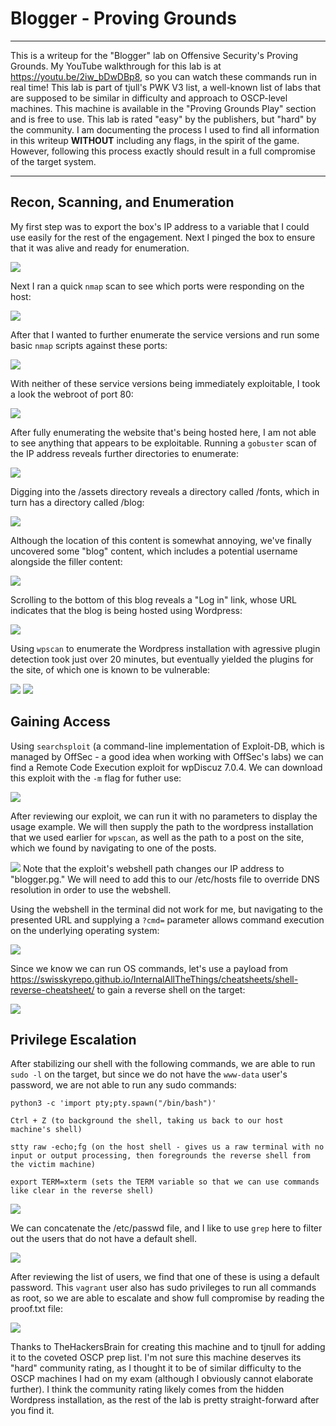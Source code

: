 # Blogger - Proving Grounds 

---

This is a writeup for the "Blogger" lab on Offensive Security's Proving Grounds. My YouTube walkthrough for this lab is at https://youtu.be/2iw_bDwDBp8, so you can watch these commands run in real time! This lab is part of tjull's PWK V3 list, a well-known list of labs that are supposed to be similar in difficulty and approach to OSCP-level machines. This machine is available in the "Proving Grounds Play" section and is free to use. This lab is rated "easy" by the publishers, but "hard" by the community. I am documenting the process I used to find all information in this writeup **WITHOUT** including any flags, in the spirit of the game. However, following this process exactly should result in a full compromise of the target system.

---

## Recon, Scanning, and Enumeration

My first step was to export the box's IP address to a variable that I could use easily for the rest of the engagement. Next I pinged the box to ensure that it was alive and ready for enumeration.

![](./screenshots/checkalive.png)

Next I ran a quick `nmap` scan to see which ports were responding on the host: 

![](./screenshots/nmapquick.png)

After that I wanted to further enumerate the service versions and run some basic `nmap` scripts against these ports:

![](./screenshots/nmapdetails.png)

With neither of these service versions being immediately exploitable, I took a look the webroot of port 80:

![](./screenshots/webroot.png)

After fully enumerating the website that's being hosted here, I am not able to see anything that appears to be exploitable. Running a `gobuster` scan of the IP address reveals further directories to enumerate:

![](./screenshots/gobuster.png)

Digging into the /assets directory reveals a directory called /fonts, which in turn has a directory called /blog:

![](./screenshots/fonts.png)

Although the location of this content is somewhat annoying, we've finally uncovered some "blog" content, which includes a potential username alongside the filler content:

![](./screenshots/blog.png)

Scrolling to the bottom of this blog reveals a "Log in" link, whose URL indicates that the blog is being hosted using Wordpress:

![](./screenshots/wordpress.png)

Using `wpscan` to enumerate the Wordpress installation with agressive plugin detection took just over 20 minutes, but eventually yielded the plugins for the site, of which one is known to be vulnerable:

![](./screenshots/wpscan1.png)
![](./screenshots/wpscan2.png)

## Gaining Access

Using `searchsploit` (a command-line implementation of Exploit-DB, which is managed by OffSec - a good idea when working with OffSec's labs) we can find a Remote Code Execution exploit for wpDiscuz 7.0.4. We can download this exploit with the `-m` flag for futher use:

![](./screenshots/searchsploit.png)

After reviewing our exploit, we can run it with no parameters to display the usage example. We will then supply the path to the wordpress installation that we used earlier for `wpscan`, as well as the path to a post on the site, which we found by navigating to one of the posts.

![](./screenshots/exploit.png)
Note that the exploit's webshell path changes our IP address to "blogger.pg." We will need to add this to our /etc/hosts file to override DNS resolution in order to use the webshell.

Using the webshell in the terminal did not work for me, but navigating to the presented URL and supplying a `?cmd=` parameter allows command execution on the underlying operating system:

![](./screenshots/webshell_which.png)

Since we know we can run OS commands, let's use a payload from https://swisskyrepo.github.io/InternalAllTheThings/cheatsheets/shell-reverse-cheatsheet/ to gain a reverse shell on the target:

![](./screenshots/revshell.png)

## Privilege Escalation

After stabilizing our shell with the following commands, we are able to run `sudo -l` on the target, but since we do not have the `www-data` user's password, we are not able to run any sudo commands:

```
python3 -c 'import pty;pty.spawn("/bin/bash")'

Ctrl + Z (to background the shell, taking us back to our host machine's shell)

stty raw -echo;fg (on the host shell - gives us a raw terminal with no input or output processing, then foregrounds the reverse shell from the victim machine)

export TERM=xterm (sets the TERM variable so that we can use commands like clear in the reverse shell)
```

![](./screenshots/sudo_l.png)

We can concatenate the /etc/passwd file, and I like to use `grep` here to filter out the users that do not have a default shell. 

![](./screenshots/passwd.png)

After reviewing the list of users, we find that one of these is using a default password. This `vagrant` user also has sudo privileges to run all commands as root, so we are able to escalate and show full compromise by reading the proof.txt file:

![](./screenshots/root.png)

Thanks to TheHackersBrain for creating this machine and to tjnull for adding it to the coveted OSCP prep list. I'm not sure this machine deserves its "hard" community rating, as I thought it to be of similar difficulty to the OSCP machines I had on my exam (although I obviously cannot elaborate further). I think the community rating likely comes from the hidden Wordpress installation, as the rest of the lab is pretty straight-forward after you find it.
